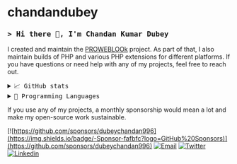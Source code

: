 # chandandubey
### <samp>**> Hi there 👋, I'm Chandan Kumar Dubey**</samp>

I created and maintain the [PROWEBLOOk](https://proweblook.com) project. As part of that, I also maintain builds of PHP and various PHP extensions for different platforms. If you have questions or need help with any of my projects, feel free to reach out.

<details>
    <summary> <samp>📈 GitHub stats</samp></summary>
<br/>

![Chandan Dubey GitHub stats](https://github-readme-stats.vercel.app/api?username=dubeychandan996&count_private=true&show_icons=true)

</details>

<details>
    <summary> <samp>📝 Programming Languages</samp></summary>
<br/>

![Chandan Dubey GitHub stats](https://github-readme-stats.vercel.app/api/top-langs/?username=dubeychandan996&langs_count=10&layout=compact)

</details>

If you use any of my projects, a monthly sponsorship would mean a lot and make my open-source work sustainable.

[![https://github.com/sponsors/dubeychandan996](https://img.shields.io/badge/-Sponsor-fafbfc?logo=GitHub%20Sponsors)](https://github.com/sponsors/dubeychandan996)
[![Email](https://img.shields.io/badge/Email-EA4335?logo=Gmail&logoColor=white)](mailto:dubeychandan996@gmail.com)
[![Twitter](https://img.shields.io/badge/Twitter-1DA1F2?logo=twitter&logoColor=white)](https://twitter.com/dubeychandan996)
[![Linkedin](https://img.shields.io/badge/LinkedIn-0077B5?logo=linkedin&logoColor=white)](https://linkedin.com/in/chandankumardubey/)
